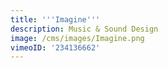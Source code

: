 ```yaml
---
title: '''Imagine'''
description: Music & Sound Design
image: /cms/images/Imagine.png
vimeoID: '234136662'
---
```



